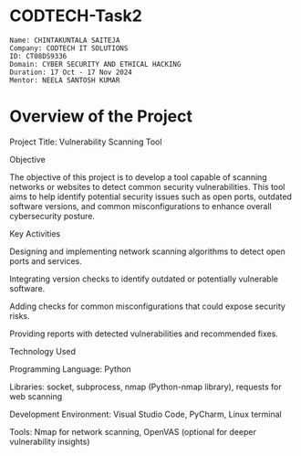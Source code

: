 # CODTECH-Task2
    Name: CHINTAKUNTALA SAITEJA
    Company: CODTECH IT SOLUTIONS
    ID: CT08DS9336
    Domain: CYBER SECURITY AND ETHICAL HACKING
    Duration: 17 Oct - 17 Nov 2024
    Mentor: NEELA SANTOSH KUMAR

# Overview of the Project

Project Title: Vulnerability Scanning Tool

Objective

The objective of this project is to develop a tool capable of scanning networks or websites to detect common security vulnerabilities. This tool aims to help identify potential security issues such as open ports, outdated software versions, and common misconfigurations to enhance overall cybersecurity posture.

Key Activities

Designing and implementing network scanning algorithms to detect open ports and services.

Integrating version checks to identify outdated or potentially vulnerable software.

Adding checks for common misconfigurations that could expose security risks.

Providing reports with detected vulnerabilities and recommended fixes.

Technology Used

Programming Language: Python

Libraries: socket, subprocess, nmap (Python-nmap library), requests for web scanning

Development Environment: Visual Studio Code, PyCharm, Linux terminal

Tools: Nmap for network scanning, OpenVAS (optional for deeper vulnerability insights)
